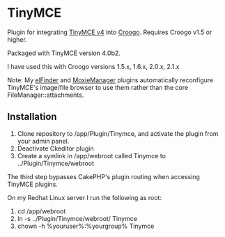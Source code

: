 # TinyMCE

Plugin for integrating [TinyMCE v4](http://tinymce.com/) into [Croogo](http://croogo.org). Requires Croogo v1.5 or higher.  

Packaged with TinyMCE version 4.0b2.  

I have used this with Croogo versions 1.5.x, 1.6.x, 2.0.x, 2.1.x

Note: My [elFinder](https://github.com/phpMagpie/ElFinder) and [MoxieManager](https://github.com/phpMagpie/MoxieManager) plugins 
automatically reconfigure TinyMCE's image/file browser to use them rather than the core FileManager::attachments.

## Installation

1. Clone repository to /app/Plugin/Tinymce, and activate the plugin from your admin panel.
2. Deactivate Ckeditor plugin
3. Create a symlink in /app/webroot called Tinymce to ../Plugin/Tinymce/webroot

The third step bypasses CakePHP's plugin routing when accessing TinyMCE plugins.

On my Redhat Linux server I run the following as root:

1. cd /app/webroot
2. ln -s ../Plugin/Tinymce/webroot/ Tinymce
3. chown -h %youruser%:%yourgroup% Tinymce
